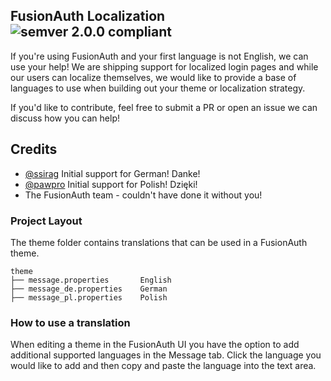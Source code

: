 ## FusionAuth Localization ![semver 2.0.0 compliant](http://img.shields.io/badge/semver-2.0.0-brightgreen.svg?style=flat-square)

If you're using FusionAuth and your first language is not English, we can use your help! We are shipping support for localized login pages and while our users can localize themselves, we would like to provide a base of languages to use when building out your theme or localization strategy.

If you'd like to contribute, feel free to submit a PR or open an issue we can discuss how you can help!

## Credits
- [@ssirag](https://github.com/markschmid) Initial support for German! Danke!
- [@pawpro](https://github.com/pawpro) Initial support for Polish! Dzięki!
- The FusionAuth team - couldn't have done it without you! 

### Project Layout

The theme folder contains translations that can be used in a FusionAuth theme. 

```
theme
├── message.properties       English
├── message_de.properties    German
├── message_pl.properties    Polish
```

### How to use a translation

When editing a theme in the FusionAuth UI you have the option to add additional supported languages in the Message tab. Click the language you would like to add and then copy and paste the language into the text area.
